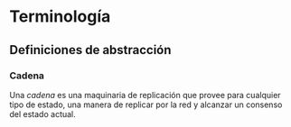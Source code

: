 # Terminología

## Definiciones de abstracción

### Cadena

Una *cadena* es una maquinaria de replicación que provee para cualquier tipo de estado, una manera de replicar por la red y alcanzar un consenso del estado actual.
